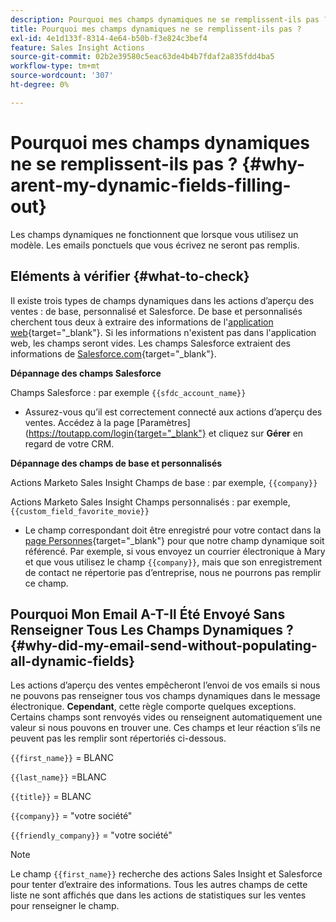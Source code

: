 ```yaml
---
description: Pourquoi mes champs dynamiques ne se remplissent-ils pas ? - Documents Marketo - Documentation du produit
title: Pourquoi mes champs dynamiques ne se remplissent-ils pas ?
exl-id: 4e1d133f-8314-4e64-b50b-f3e824c3bef4
feature: Sales Insight Actions
source-git-commit: 02b2e39580c5eac63de4b4b7fdaf2a835fdd4ba5
workflow-type: tm+mt
source-wordcount: '307'
ht-degree: 0%

---
```


# Pourquoi mes champs dynamiques ne se remplissent-ils pas ? {#why-arent-my-dynamic-fields-filling-out}

Les champs dynamiques ne fonctionnent que lorsque vous utilisez un modèle. Les emails ponctuels que vous écrivez ne seront pas remplis.

## Eléments à vérifier {#what-to-check}

Il existe trois types de champs dynamiques dans les actions d’aperçu des ventes : de base, personnalisé et Salesforce. De base et personnalisés cherchent tous deux à extraire des informations de l&#39;[application web](https://toutapp.com/login){target="_blank"}. Si les informations n&#39;existent pas dans l&#39;application web, les champs seront vides. Les champs Salesforce extraient des informations de [Salesforce.com](https://salesforce.com){target="_blank"}.

**Dépannage des champs Salesforce**

Champs Salesforce : par exemple `{{sfdc_account_name}}`

* Assurez-vous qu’il est correctement connecté aux actions d’aperçu des ventes. Accédez à la page [Paramètres](https://toutapp.com/login{target="_blank"} et cliquez sur **Gérer** en regard de votre CRM.

**Dépannage des champs de base et personnalisés**

Actions Marketo Sales Insight Champs de base : par exemple, `{{company}}`

Actions Marketo Sales Insight Champs personnalisés : par exemple, `{{custom_field_favorite_movie}}`

* Le champ correspondant doit être enregistré pour votre contact dans la [page Personnes](https://toutapp.com/next#relationships){target="_blank"} pour que notre champ dynamique soit référencé. Par exemple, si vous envoyez un courrier électronique à Mary et que vous utilisez le champ `{{company}}`, mais que son enregistrement de contact ne répertorie pas d’entreprise, nous ne pourrons pas remplir ce champ.

## Pourquoi Mon Email A-T-Il Été Envoyé Sans Renseigner Tous Les Champs Dynamiques ? {#why-did-my-email-send-without-populating-all-dynamic-fields}

Les actions d’aperçu des ventes empêcheront l’envoi de vos emails si nous ne pouvons pas renseigner tous vos champs dynamiques dans le message électronique. **Cependant**, cette règle comporte quelques exceptions. Certains champs sont renvoyés vides ou renseignent automatiquement une valeur si nous pouvons en trouver une. Ces champs et leur réaction s’ils ne peuvent pas les remplir sont répertoriés ci-dessous.

`{{first_name}}` = BLANC

`{{last_name}}` =BLANC

`{{title}}` = BLANC

`{{company}}` = &quot;votre société&quot;

`{{friendly_company}}` = &quot;votre société&quot;

>[!NOTE]
>
>Le champ `{{first_name}}` recherche des actions Sales Insight et Salesforce pour tenter d’extraire des informations. Tous les autres champs de cette liste ne sont affichés que dans les actions de statistiques sur les ventes pour renseigner le champ.
